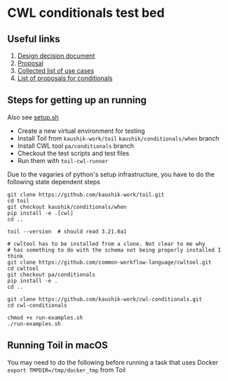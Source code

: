 # CWL conditionals test bed

## Useful links

1. [Design decision document](https://github.com/common-workflow-language/common-workflow-language/blob/kaushik-work-patch-1/design-decisions/conditionals-2019.md)
1. [Proposal](https://github.com/common-workflow-language/common-workflow-language/issues/854)
1. [Collected list of use cases](https://github.com/common-workflow-language/common-workflow-language/issues/725)
1. [List of proposals for conditionals](https://github.com/common-workflow-language/common-workflow-language/issues?utf8=%E2%9C%93&q=label%3Aconditionals+)


## Steps for getting up an running

Also see [setup.sh](setup.sh)

- Create a new virtual environment for testing
- Install Toil from `kaushik-work/toil`  `kaushik/conditionals/when` branch
- Install CWL tool `pa/conditionals` branch
- Checkout the test scripts and test files
- Run them with `toil-cwl-runner` 


Due to the vagaries of python's setup infrastructure, you have to do the following state dependent steps

```
git clone https://github.com/kaushik-work/toil.git
cd toil
git checkout kaushik/conditionals/when
pip install -e .[cwl]
cd ..

toil --version  # should read 3.21.0a1

# cwltool has to be installed from a clone. Not clear to me why
# has something to do with the schema not being properly installed I think
git clone https://github.com/common-workflow-language/cwltool.git
cd cwltool
git checkout pa/conditionals
pip install -e .
cd ..

git clone https://github.com/kaushik-work/cwl-conditionals.git
cd cwl-conditionals

chmod +x run-examples.sh
./run-examples.sh
```  

## Running Toil in macOS

You may need to do the following before running a task that uses Docker
`export TMPDIR=/tmp/docker_tmp` from Toil
